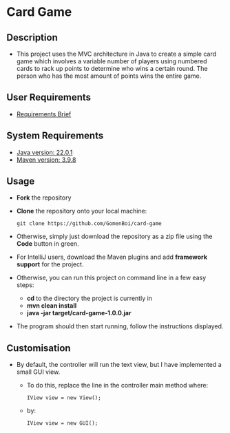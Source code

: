 # Card Game

## Description
- This project uses the MVC architecture in Java to create a simple card game which involves a variable number of players using numbered cards to rack up points to determine who wins a certain round. The person who has the most amount of points wins the entire game.

## User Requirements
- [Requirements Brief](docs/RequirementsBrief.md)

## System Requirements
- [Java version: 22.0.1](https://www.oracle.com/uk/java/technologies/downloads/)
- [Maven version: 3.9.8](https://maven.apache.org/download.cgi)

## Usage
- **Fork** the repository
- **Clone** the repository onto your local machine:

      git clone https://github.com/GomenBoi/card-game
- Otherwise, simply just download the repository as a zip file using the **Code** button in green.

- For IntelliJ users, download the Maven plugins and add **framework support** for the project.
- Otherwise, you can run this project on command line in a few easy steps:
  - **cd** to the directory the project is currently in
  - **mvn clean install**
  - **java -jar target/card-game-1.0.0.jar**
- The program should then start running, follow the instructions displayed.

## Customisation 
- By default, the controller will run the text view, but I have implemented a small GUI view.
  - To do this, replace the line in the controller main method where:
             
        IView view = new View();
  - by:

        IView view = new GUI();